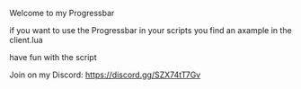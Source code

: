 Welcome to my Progressbar

if you want to use the Progressbar in your scripts you find an axample in the client.lua

have fun with the script

Join on my Discord: https://discord.gg/SZX74tT7Gv

